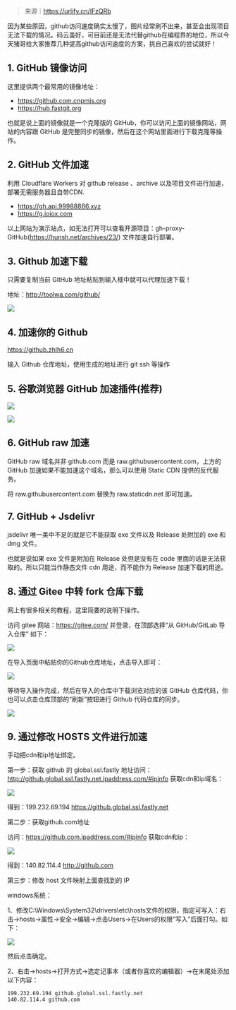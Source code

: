 >来源｜https://urlify.cn/IFzQRb

因为某些原因，github访问速度确实太慢了，图片经常刷不出来，甚至会出现项目无法下载的情况。码云虽好，可目前还是无法代替github在编程界的地位，所以今天猪哥给大家推荐几种提高github访问速度的方案，挑自己喜欢的尝试就好！

## 1. GitHub 镜像访问

这里提供两个最常用的镜像地址：

- https://github.com.cnpmjs.org
- https://hub.fastgit.org

也就是说上面的镜像就是一个克隆版的 GitHub，你可以访问上面的镜像网站，网站的内容跟 GitHub 是完整同步的镜像，然后在这个网站里面进行下载克隆等操作。

## 2. GitHub 文件加速

利用 Cloudflare Workers 对 github release 、archive 以及项目文件进行加速，部署无需服务器且自带CDN.

- https://gh.api.99988866.xyz
- https://g.ioiox.com

以上网站为演示站点，如无法打开可以查看开源项目：gh-proxy-GitHub(https://hunsh.net/archives/23/) 文件加速自行部署。

## 3. Github 加速下载

只需要复制当前 GitHub 地址粘贴到输入框中就可以代理加速下载！

地址：http://toolwa.com/github/

![](https://lequ.co/2022/04/1601.png)

## 4. 加速你的 Github

https://github.zhlh6.cn

输入 Github 仓库地址，使用生成的地址进行 git ssh 等操作

## 5. 谷歌浏览器 GitHub 加速插件(推荐)

![](https://lequ.co/2022/04/1602.png)

![](https://lequ.co/2022/04/1603.png)

## 6. GitHub raw 加速

GitHub raw 域名并非 github.com 而是 raw.githubusercontent.com，上方的 GitHub 加速如果不能加速这个域名，那么可以使用 Static CDN 提供的反代服务。

将 raw.githubusercontent.com 替换为 raw.staticdn.net 即可加速。

## 7. GitHub + Jsdelivr

jsdelivr 唯一美中不足的就是它不能获取 exe 文件以及 Release 处附加的 exe 和 dmg 文件。

也就是说如果 exe 文件是附加在 Release 处但是没有在 code 里面的话是无法获取的。所以只能当作静态文件 cdn 用途，而不能作为 Release 加速下载的用途。

## 8. 通过 Gitee 中转 fork 仓库下载

网上有很多相关的教程，这里简要的说明下操作。

访问 gitee 网站：https://gitee.com/ 并登录，在顶部选择“从 GitHub/GitLab 导入仓库” 如下：

![](https://lequ.co/2022/04/1604.png)

在导入页面中粘贴你的Github仓库地址，点击导入即可：

![](https://lequ.co/2022/04/1605.png)

等待导入操作完成，然后在导入的仓库中下载浏览对应的该 GitHub 仓库代码，你也可以点击仓库顶部的“刷新”按钮进行 Github 代码仓库的同步。

![](https://lequ.co/2022/04/1606.png)

## 9. 通过修改 HOSTS 文件进行加速

手动把cdn和ip地址绑定。

第一步：获取 github 的 global.ssl.fastly 地址访问：http://github.global.ssl.fastly.net.ipaddress.com/#ipinfo 获取cdn和ip域名：

![](https://lequ.co/2022/04/1607.png)

得到：199.232.69.194 https://github.global.ssl.fastly.net

第二步：获取github.com地址

访问：https://github.com.ipaddress.com/#ipinfo 获取cdn和ip：

![](https://lequ.co/2022/04/1608.png)

得到：140.82.114.4 http://github.com

第三步：修改 host 文件映射上面查找到的 IP

windows系统：

1、修改C:\Windows\System32\drivers\etc\hosts文件的权限，指定可写入：右击->hosts->属性->安全->编辑->点击Users->在Users的权限“写入”后面打勾。如下：

![](https://lequ.co/2022/04/1609.png)

然后点击确定。

2、右击->hosts->打开方式->选定记事本（或者你喜欢的编辑器）->在末尾处添加以下内容：

```shell
199.232.69.194 github.global.ssl.fastly.net
140.82.114.4 github.com
```